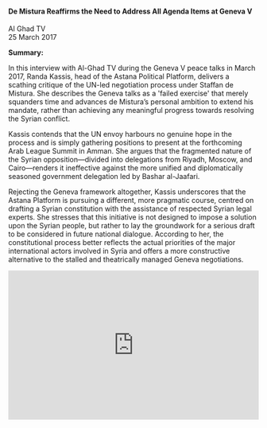 <h4>De Mistura Reaffirms the Need to Address All Agenda Items at Geneva V</h4>

Al Ghad TV  
25 March 2017  

<b>Summary:</b>

In this interview with Al-Ghad TV during the Geneva V peace talks in March 2017, Randa Kassis, head of the Astana Political Platform, delivers a scathing critique of the UN-led negotiation process under Staffan de Mistura. She describes the Geneva talks as a 'failed exercise' that merely squanders time and advances de Mistura’s personal ambition to extend his mandate, rather than achieving any meaningful progress towards resolving the Syrian conflict.

Kassis contends that the UN envoy harbours no genuine hope in the process and is simply gathering positions to present at the forthcoming Arab League Summit in Amman. She argues that the fragmented nature of the Syrian opposition—divided into delegations from Riyadh, Moscow, and Cairo—renders it ineffective against the more unified and diplomatically seasoned government delegation led by Bashar al-Jaafari.

Rejecting the Geneva framework altogether, Kassis underscores that the Astana Platform is pursuing a different, more pragmatic course, centred on drafting a Syrian constitution with the assistance of respected Syrian legal experts. She stresses that this initiative is not designed to impose a solution upon the Syrian people, but rather to lay the groundwork for a serious draft to be considered in future national dialogue. According to her, the constitutional process better reflects the actual priorities of the major international actors involved in Syria and offers a more constructive alternative to the stalled and theatrically managed Geneva negotiations.

<p></p>
<center>
<div style="display: flex; justify-content: center; position:relative;width: 100%;height: 300px;"><iframe
    src="https://iframe.mediadelivery.net/embed/460223/4a05b4a4-7983-48c3-85af-c76842e50f1d?autoplay=false&loop=false&muted=false&preload=true&responsive=true"
    loading="lazy" style="border:0;height:100%;width: 520px;"
    allow="accelerometer;gyroscope;autoplay;encrypted-media;picture-in-picture;" allowfullscreen="true"></iframe>
</div>
</center>  
<p></p>

